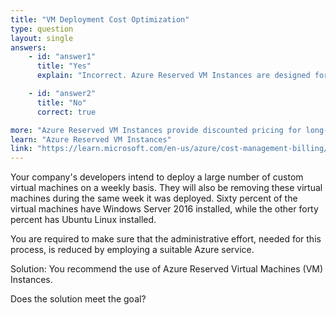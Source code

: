 ```yaml
---
title: "VM Deployment Cost Optimization"
type: question
layout: single
answers:
    - id: "answer1"
      title: "Yes"
      explain: "Incorrect. Azure Reserved VM Instances are designed for long-term cost savings on predictable workloads, not for automating the deployment and removal of VMs that are only used for a week."

    - id: "answer2"
      title: "No"
      correct: true

more: "Azure Reserved VM Instances provide discounted pricing for long-term VM commitments (1 or 3 years). For short-term VM deployments that need automation, consider using Azure DevOps, Azure Automation, or ARM templates instead."
learn: "Azure Reserved VM Instances"
link: "https://learn.microsoft.com/en-us/azure/cost-management-billing/reservations/save-compute-costs-reservations"
---
```


Your company's developers intend to deploy a large number of custom virtual machines on a weekly basis. They will also be removing these virtual machines during the same week it was deployed. Sixty percent of the virtual machines have Windows Server 2016 installed, while the other forty percent has Ubuntu Linux installed.

You are required to make sure that the administrative effort, needed for this process, is reduced by employing a suitable Azure service.

Solution: You recommend the use of Azure Reserved Virtual Machines (VM) Instances.

Does the solution meet the goal?